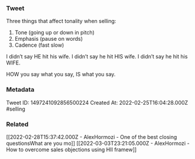 ### Tweet
Three things that affect tonality when selling:
1) Tone (going up or down in pitch)
2) Emphasis (pause on words)
3) Cadence (fast slow)

I didn’t say HE hit his wife.
I didn’t say he hit HIS wife.
I didn’t say he hit his WIFE.

HOW you say what you say, IS what you say.

### Metadata
Tweet ID: 1497241092856500224
Created At: 2022-02-25T16:04:28.000Z
#selling

### Related
[[2022-02-28T15:37:42.000Z - AlexHormozi - One of the best closing questionsWhat are you mo]]
[[2022-03-03T23:21:05.000Z - AlexHormozi - How to overcome sales objections using HII framew]]
